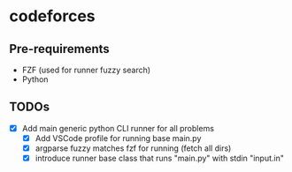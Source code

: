# codeforces


## Pre-requirements

* FZF (used for runner fuzzy search)
* Python

## TODOs

- [X] Add main generic python CLI runner for all problems
  - [X] Add VSCode profile for running base main.py
  - [X] argparse fuzzy matches fzf for running (fetch all dirs)
  - [X] introduce runner base class that runs "main.py" with stdin "input.in"
